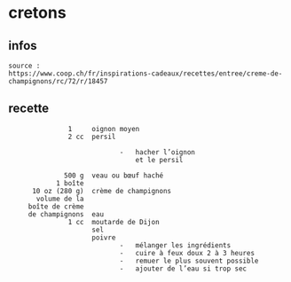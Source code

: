 # cretons

## infos

    source :
    https://www.coop.ch/fr/inspirations-cadeaux/recettes/entree/creme-de-champignons/rc/72/r/18457

## recette

                   1     oignon moyen
                   2 cc  persil

                                -   hacher l’oignon
                                    et le persil

                  500 g  veau ou bœuf haché
                1 boîte
          10 oz (280 g)  crème de champignons
           volume de la  
         boîte de crème
         de champignons  eau
                   1 cc  moutarde de Dijon
                         sel
                         poivre
                                -   mélanger les ingrédients
                                -   cuire à feux doux 2 à 3 heures
                                -   remuer le plus souvent possible
                                -   ajouter de l’eau si trop sec
